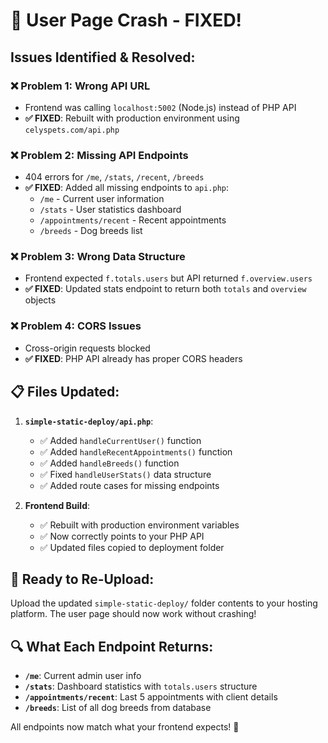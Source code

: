 # 🔧 User Page Crash - FIXED!

## Issues Identified & Resolved:

### ❌ **Problem 1: Wrong API URL**
- Frontend was calling `localhost:5002` (Node.js) instead of PHP API
- **✅ FIXED**: Rebuilt with production environment using `celyspets.com/api.php`

### ❌ **Problem 2: Missing API Endpoints**
- 404 errors for `/me`, `/stats`, `/recent`, `/breeds`
- **✅ FIXED**: Added all missing endpoints to `api.php`:
  - `/me` - Current user information
  - `/stats` - User statistics dashboard  
  - `/appointments/recent` - Recent appointments
  - `/breeds` - Dog breeds list

### ❌ **Problem 3: Wrong Data Structure**
- Frontend expected `f.totals.users` but API returned `f.overview.users`
- **✅ FIXED**: Updated stats endpoint to return both `totals` and `overview` objects

### ❌ **Problem 4: CORS Issues**
- Cross-origin requests blocked
- **✅ FIXED**: PHP API already has proper CORS headers

## 📋 Files Updated:

1. **`simple-static-deploy/api.php`**:
   - ✅ Added `handleCurrentUser()` function
   - ✅ Added `handleRecentAppointments()` function  
   - ✅ Added `handleBreeds()` function
   - ✅ Fixed `handleUserStats()` data structure
   - ✅ Added route cases for missing endpoints

2. **Frontend Build**:
   - ✅ Rebuilt with production environment variables
   - ✅ Now correctly points to your PHP API
   - ✅ Updated files copied to deployment folder

## 🚀 Ready to Re-Upload:

Upload the updated `simple-static-deploy/` folder contents to your hosting platform. The user page should now work without crashing!

## 🔍 What Each Endpoint Returns:

- **`/me`**: Current admin user info
- **`/stats`**: Dashboard statistics with `totals.users` structure
- **`/appointments/recent`**: Last 5 appointments with client details
- **`/breeds`**: List of all dog breeds from database

All endpoints now match what your frontend expects! 🎉
